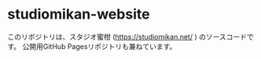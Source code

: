 # studiomikan-website

このリポジトリは、スタジオ蜜柑 (https://studiomikan.net/ ) のソースコードです。
公開用GitHub Pagesリポジトリも兼ねています。
